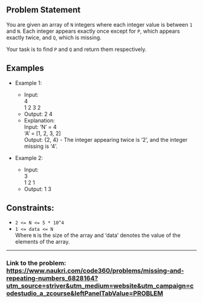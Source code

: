 ## Problem Statement

You are given an array of `N` integers where each integer value is between `1` and `N`. Each integer appears exactly once except for `P`, which appears exactly twice, and `Q`, which is missing.</br>

Your task is to find `P` and `Q` and return them respectively.

## Examples

- Example 1:
  - Input:</br>
    4</br>
    1 2 3 2
  - Output: 2 4
  - Explanation:</br>
    Input: ‘N’ = 4</br>
    ‘A’ = [1, 2, 3, 2]</br>
    Output: {2, 4} - The integer appearing twice is ‘2’, and the integer missing is ‘4’.

- Example 2:
  - Input:</br>
    3</br>
    1 2 1
  - Output: 1 3
 
## Constraints:
- `2 <= N <= 5 * 10^4`
- `1 <= data <= N`</br>
  Where `N` is the size of the array and ‘data’ denotes the value of the elements of the array. 

---
### Link to the problem: https://www.naukri.com/code360/problems/missing-and-repeating-numbers_6828164?utm_source=striver&utm_medium=website&utm_campaign=codestudio_a_zcourse&leftPanelTabValue=PROBLEM 
